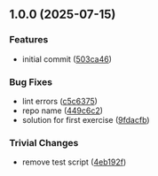 ## 1.0.0 (2025-07-15)

### Features

* initial commit ([503ca46](https://github.com/ipshipyard/helia-adventure/commit/503ca469aa7cd74449ca05c5b343dd891aa8d808))

### Bug Fixes

* lint errors ([c5c6375](https://github.com/ipshipyard/helia-adventure/commit/c5c63752a69ab95f99edbf2638f5a4afb8c1bbb7))
* repo name ([449c6c2](https://github.com/ipshipyard/helia-adventure/commit/449c6c2beaf287bdd877c4658a3f77da6406a887))
* solution for first exercise ([9fdacfb](https://github.com/ipshipyard/helia-adventure/commit/9fdacfb690476a924c9517bb7b2e01a98b2471ae))

### Trivial Changes

* remove test script ([4eb192f](https://github.com/ipshipyard/helia-adventure/commit/4eb192ffbd34e472bc56be4a7055edffb26301e5))

